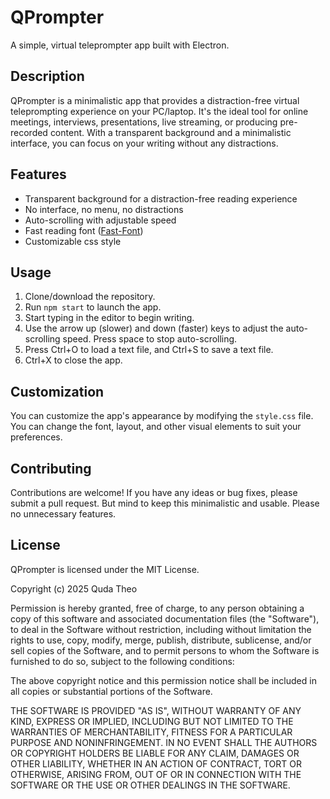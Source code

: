 

# QPrompter

A simple, virtual teleprompter app built with Electron.

## Description

QPrompter is a minimalistic app that provides a distraction-free virtual teleprompting experience on your PC/laptop. 
It's the ideal tool for online meetings, interviews, presentations, live streaming, or producing pre-recorded content.
With a transparent background and a minimalistic interface, you can focus on your writing without any distractions.

## Features

* Transparent background for a distraction-free reading experience
* No interface, no menu, no distractions
* Auto-scrolling with adjustable speed
* Fast reading font ([Fast-Font](https://born2root.github.io/Fast-Font/))
* Customizable css style

## Usage

1. Clone/download the repository.
2. Run `npm start` to launch the app.
3. Start typing in the editor to begin writing.
4. Use the arrow up (slower) and down (faster) keys to adjust the auto-scrolling speed. Press space to stop auto-scrolling.
5. Press Ctrl+O to load a text file, and Ctrl+S to save a text file.
6. Ctrl+X to close the app.

## Customization

You can customize the app's appearance by modifying the `style.css` file. You can change the font, layout, and other visual elements to suit your preferences.


## Contributing

Contributions are welcome! If you have any ideas or bug fixes, please submit a pull request.
But mind to keep this minimalistic and usable. Please no unnecessary features.

## License

QPrompter is licensed under the MIT License.

Copyright (c) 2025 Quda Theo

Permission is hereby granted, free of charge, to any person obtaining a copy
of this software and associated documentation files (the "Software"), to deal
in the Software without restriction, including without limitation the rights
to use, copy, modify, merge, publish, distribute, sublicense, and/or sell
copies of the Software, and to permit persons to whom the Software is
furnished to do so, subject to the following conditions:

The above copyright notice and this permission notice shall be included in all
copies or substantial portions of the Software.

THE SOFTWARE IS PROVIDED "AS IS", WITHOUT WARRANTY OF ANY KIND, EXPRESS OR
IMPLIED, INCLUDING BUT NOT LIMITED TO THE WARRANTIES OF MERCHANTABILITY,
FITNESS FOR A PARTICULAR PURPOSE AND NONINFRINGEMENT. IN NO EVENT SHALL THE
AUTHORS OR COPYRIGHT HOLDERS BE LIABLE FOR ANY CLAIM, DAMAGES OR OTHER
LIABILITY, WHETHER IN AN ACTION OF CONTRACT, TORT OR OTHERWISE, ARISING FROM,
OUT OF OR IN CONNECTION WITH THE SOFTWARE OR THE USE OR OTHER DEALINGS IN THE
SOFTWARE.
